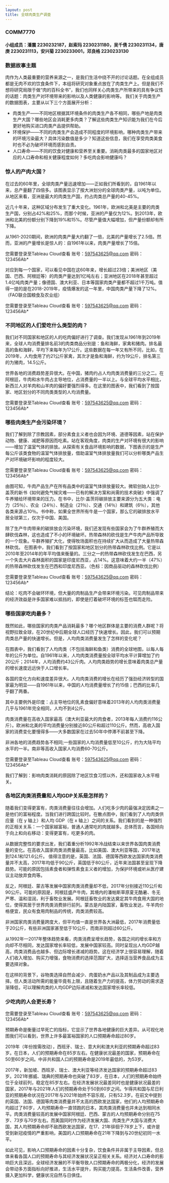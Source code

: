 ```yaml
---
layout: post
title: 全球肉类生产调查
---
```

### COMM7770
#### 小组成员：潘震 2230232187，赵索玛 2230231180，吴千倩 2230231134，唐庚 2230231113，安兴菊 2230233001，邓良格 2230233130
### 数据故事主题
肉作为人类最重要的营养来源之一，是我们生活中绕不开的讨论话题。在全组成员都是无肉不欢的饮食条件下，本组将研究对象重点放在了肉类生产上。但是我们不想将研究局限于做“肉的百科全书”，我们也同样关心肉类生产所带来的具有争议性的话题：肉类生产对环境带来的影响以及人类健康的影响等。
我们关于肉类生产的数据图表，主要从以下三个方面展开分析：

* 肉类生产——不同地区根据其环境条件的肉类生产各不相同，哪些产地是肉类生产大国？哪些地区会消耗更多肉类？了解这些肉类生产知识能为我们在今后更好地购买进口肉类产品提供帮助。
* 环境保护——不同的肉类生产会造成不同程度的环境影响，哪种肉类生产带来的环境污染最大？具体污染数值是多少？知道这些信息，我们在享受肉类美食时也不必为破坏环境而感到自责。
* 人口寿命——不同的饮食对健康和营养至关重要。消耗肉类最多的国家地区对应的人口寿命和相关健康程度如何？多吃肉会影响健康吗？



### 惊人的产肉大国？
在过去的60年里，全球肉类产量迅速增加——正如我们所看到的，自1961年以来，总产量翻了四倍多。该图表显示了按大洲划分的全球肉类产量，以吨为单位。从地区来看，亚洲是最大的肉类生产国，约占肉类总产量的40-45%。

近几十年来，这种区域分布发生了重大变化。1961年，欧洲和北美是主要的肉类生产国，分别占42%和25%，而那个时候，亚洲的产量仅为12%。到2013年，欧洲和北美的份额分别下降到19%和15%。尽管产量值大幅增加，但产量份额却有所下降。

从1961-2020期间，欧洲的肉类产量大约翻了一倍，北美的产量增长了2.5倍。然而，亚洲的产量增长是惊人的：自1961年以来，肉类产量增长了15倍。
<script type='module' src='https://prod-apnortheast-a.online.tableau.com/javascripts/api/tableau.embedding.3.latest.min.js'></script><tableau-viz id='tableau-viz' src='https://prod-apnortheast-a.online.tableau.com/t/denglia/views/11961-2020/1' width='1368' height='729' hide-tabs toolbar='bottom' ></tableau-viz>
您需要登录至Tableau Cloud查看
账号：597543625@qq.com 密码：123456Ab*

对应到每一个国家，可以看见中国在这60年来，增长超过23倍；美洲地区（美国、巴西、阿根廷等）的肉类产量达到1亿吨左右；亚洲地区在2018年甚至超过1.4亿吨肉类产量；像德国、澳大利亚、日本等国家肉类产量都不超过1千万吨。值得一提的是在2018-2019年，疫情爆发的这一年里，中国肉类产量下降了12%。（FAO联合国粮食及农业组）
<script type='module' src='https://prod-apnortheast-a.online.tableau.com/javascripts/api/tableau.embedding.3.latest.min.js'></script><tableau-viz id='tableau-viz' src='https://prod-apnortheast-a.online.tableau.com/t/denglia/views/21961-2020/sheet1' width='1368' height='729' hide-tabs toolbar='bottom' ></tableau-viz>
您需要登录至Tableau Cloud查看
账号：597543625@qq.com 密码：123456Ab*

### 不同地区的人们爱吃什么类型的肉？
我们对不同国家和地区的人的吃肉偏好进行了调查。我们发现从1961年到2019年来，全球人均消费量排名前3的肉类商品分别是：鱼和海鲜，家禽和猪肉。排名最高的鱼和海鲜，平均下来每年为17公斤。这些数据在每一年又有所不同，比如，在2019年，人均食用了约21公斤家禽，其次才是鱼和海鲜，约为19公斤，排名第三的为猪肉，14.5公斤。

世界各地的消费趋势差异很大。在中国，猪肉约占人均肉类消费量的三分之二。在阿根廷，牛肉和水牛肉占主导地位，占消费量的一半以上。与全球平均水平相比，新西兰人对羊肉和山羊肉的偏好要强烈得多。在这里的图表中，我们看到了按国家、地区划分的不同肉类类型的人均消费量。
<script type='module' src='https://prod-apnortheast-a.online.tableau.com/javascripts/api/tableau.embedding.3.latest.min.js'></script><tableau-viz id='tableau-viz' src='https://prod-apnortheast-a.online.tableau.com/t/denglia/views/3/19612019' width='1368' height='729' hide-tabs toolbar='bottom' ></tableau-viz>
<script type='module' src='https://prod-apnortheast-a.online.tableau.com/javascripts/api/tableau.embedding.3.latest.min.js'></script><tableau-viz id='tableau-viz' src='https://prod-apnortheast-a.online.tableau.com/t/denglia/views/3/sheet1' width='1368' height='673' hide-tabs toolbar='bottom' ></tableau-viz>
您需要登录至Tableau Cloud查看
账号：597543625@qq.com 密码：123456Ab*


### 哪些肉类生产会污染环境？
我们了解到除了宗教因素，部分素食主义者也会因为环境、道德等因素，站在保护动物、健康、减肥等原因而吃素。站在客观角度，肉类的生产对环境有很大的影响——增加了温室气体的排放。从探索有关食品环境影响的数据，下图表示的是生产每公斤该类食物的温室气体排放量，借助温室气体排放量我们可以分析哪类产品生产对环境破坏影响的程度较大。
<script type='module' src='https://prod-apnortheast-a.online.tableau.com/javascripts/api/tableau.embedding.3.latest.min.js'></script><tableau-viz id='tableau-viz' src='https://prod-apnortheast-a.online.tableau.com/t/denglia/views/4-/1' width='1368' height='729' hide-tabs toolbar='bottom' ></tableau-viz>
您需要登录至Tableau Cloud查看
账号：597543625@qq.com 密码：123456Ab*


由图可知，牛肉产品生产在所有品类中的温室气体排放量较大。微软创始人比尔·盖茨的新书《如何避免气候灾难——已有的解决方案和尚需的技术突破》中强调了牛养殖给环境带来的压力。在书中，比尔·盖茨将碳排放主要来源分为五大类：电力（25％）、农业（24％）、制造业（21％）、交通（14％）和建筑（6％），其他各类来源占10％。书中称，如果全世界所有牛是一个国家，那么它的碳排放水平居全球第三，仅次于中国、美国。

除了生产牛肉带来的碳排放会污染环境，我们还发现有些国家会为了牛群养殖而大肆砍伐森林，这也造成了不小的环境破坏。热带森林的砍伐是生产牛肉产品所导致的一个现象。牛群养殖扩大化，使得牧场面积也在持续扩大从而造成了大量热带森林砍伐。
在图表中，我们看到了按国家和地区划分的热带森林砍伐比例。它是以2010年至2014年的年平均值来衡量的。三分之一的热带森林砍伐发生在巴西，另一个失去大片森林面积的国家是印度尼西亚，占14%。这意味着大约一半（47%）的热带森林砍伐发生在巴西和印度尼西亚。（色标：因商品驱动的森林砍伐比例）
<script type='module' src='https://prod-apnortheast-a.online.tableau.com/javascripts/api/tableau.embedding.3.latest.min.js'></script><tableau-viz id='tableau-viz' src='https://prod-apnortheast-a.online.tableau.com/t/denglia/views/5/1' width='1368' height='673' hide-tabs toolbar='bottom' ></tableau-viz>
您需要登录至Tableau Cloud查看
账号：597543625@qq.com 密码：123456Ab*

结论：吃肉不会破环环境，但大量的肉制品生产会带来环境污染。可见肉制品带来的经济效益是许多国家难以抵挡的，即使是打着破坏环境的标签也铤而走险。



### 哪些国家吃肉最多？
既然如此，哪些国家的肉类产品消耗最多？哪个地区群体是主要的消费人群呢？将视野拉致全球，在20世纪中后期全球人口经历了快速增长。因此，我们可以预期肉类总产量的快速增长。但是，人均肉类消费量发生了怎样的变化呢？

在图表中，我们看到了人均肉类（不包括海鲜和鱼类）消费的全球地图，以每人每年的公斤为单位。自1961年以来，人均肉类消费量按全球平均水平计算增加了约20公斤；2014年，人均消费约43公斤肉。人均肉类趋势的增长意味着肉类总产量的增长速度远远快于人口增长率。

各国的变化方向和速度差异很大。人均肉类消费的增长在经历了强劲经济转型的国家最为明显——自1961年以来，中国的人均消费量增长了约15倍；巴西的比率几乎翻了两番。

其中主要例外是印度：占主导地位的乳素食偏好意味着2013年的人均肉类消费量几乎与1961年完全相同，人均不到4公斤。

肉类消费量在高收入国家最高（澳大利亚最大的肉食者，2013年每人消费约116公斤）。欧洲和北美的平均消费量分别接近80公斤和超过110公斤。然而，高收入国家的消费变化要慢得多——大多数国家在过去50年中停滞不前甚至下降。

非洲各地的消费趋势各不相同;一些国家的人均消费量低至10公斤，约为大陆平均水平的一半。南非等高收入国家人均消费60-70公斤。
<script type='module' src='https://prod-apnortheast-a.online.tableau.com/javascripts/api/tableau.embedding.3.latest.min.js'></script><tableau-viz id='tableau-viz' src='https://prod-apnortheast-a.online.tableau.com/t/denglia/views/619922017/3' width='1368' height='673' hide-tabs toolbar='bottom' ></tableau-viz>
您需要登录至Tableau Cloud查看
账号：597543625@qq.com 密码：123456Ab*

我们了解到：影响肉类消耗的原因除了地区饮食习惯以外，还和国家收入水平相关。

### 各地区肉类消费量和人均GDP关系是怎样的？
随着我们变得更富有，肉类消费量往往会增加。人们吃多少肉的最强决定因素之一是他们的富裕程度。当我们进行跨国比较时。在散点图中，我们看到了人均肉类供应量（在 y 轴上）和人均 GDP（在 x 轴上）之间的关系。我们看到的是一种强烈的正相关关系：一个国家越富裕，普通人通常吃的肉就越多。总体而言，各国倾向于向上和向右移动：变得更富有，吃更多的肉。
<script type='module' src='https://prod-apnortheast-a.online.tableau.com/javascripts/api/tableau.embedding.3.latest.min.js'></script><tableau-viz id='tableau-viz' src='https://prod-apnortheast-a.online.tableau.com/t/denglia/views/719922017GDP2/9' width='1368' height='729' hide-tabs toolbar='bottom' ></tableau-viz>

从数据完整性的要求出发，我们着重分析1992年冷战结束以来世界各国肉类消费量的变化。在高收入国家肉类消费量最高，比如美国、澳大利亚等国，2017年达到124.1和121.6公斤。
值得注意的是，英国、法国、德国等西欧发达国家肉类消费量并不太高，2017年均低于90公斤，英国低于80公斤，近年来法国甚至呈现下降趋势。可能的原因包括素食者和弹性素食主义者的增加，为保护环境或听从医疗建议主动放弃食肉等。

反之，阿根廷、蒙古等发展中国家肉类消费量却不低，2017年分别接近110公斤和90公斤。可能的原因是，阿根廷盛产牛肉，其境内的潘帕斯草原夏无酷暑、冬无严寒、温和湿润，利于畜牧业发展。阿根廷畜牧业的发达奠定其牛肉食用大国的地位，使得其居于世界肉类消费排行前列。蒙古是内陆国家，畜牧业发达，牛羊肉价格便宜，民众有食用肉制品的传统，肉类消费较高。

非洲国家肉类消费量跨度大，但平均值一直是世界各大洲最低，2017年消费量低于20公斤，有些非洲国家甚至低于10公斤，而南非则超过60公斤。

从1992年—2017年整体趋势来看，肉类消费呈增长趋势，各国之间的增长率和方向却不尽相同，发达国家增长率较低，发展中国家较高。同时呈现出人均GDP越高，肉类消费品也越多、但边际增长递减的趋势。这在经济学上很容易理解，随着人们收入增加、购买力增强，食物消费的选择范围扩大，选择适当营养食品成为主要选择对象。

在这样的背景下，谷物类选择自然会减少、肉蛋奶水产品以及其制品成为主要选择。但人类活动所需的能量毕竟有上限，且随着生产力的提高，体力劳动的需求逐渐降低，可以理解肉类的人均GDP边际递减和发达国家增长率较低。



### 少吃肉的人会更长寿？
<script type='module' src='https://prod-apnortheast-a.online.tableau.com/javascripts/api/tableau.embedding.3.latest.min.js'></script><tableau-viz id='tableau-viz' src='https://prod-apnortheast-a.online.tableau.com/t/denglia/views/_0/11' width='1368' height='729' hide-tabs toolbar='bottom' ></tableau-viz>
您需要登录至Tableau Cloud查看
账号：597543625@qq.com 密码：123456Ab*

预期寿命是衡量过早死亡的指标，它显示了世界各地健康的巨大差异。从可视化地图我们可以看到，世界上许多最富裕国家的人口预期寿命超过80岁。

2019年（年份按需改动），西班牙、瑞士、意大利和澳大利亚的预期寿命超过83岁。在日本，人们的预期寿命在85岁左右。在健康状况最差的国家，预期寿命在50至60岁之间。中非共和国人口的预期寿命是2019年最低的，为53岁。

2017年，新加坡、西班牙、瑞士、澳大利亚等经济发达国家的预期寿命超过83岁。2021年挪威、瑞典的预期寿命也突破了83岁，在日本，人们的预期寿命始终位于全球前列，稳定在85岁左右。在经济发展状况最差同时也是健康状况最差的国家，2017年与2021年人们的预期寿命处于50到60岁之间。乍得共和国与尼日利亚的预期寿命状况在2017年与2021年始终不容乐观，只有52.3岁。在前文中提到的英国、法国、德国等肉类消费量并不太高的西欧发达国家，他们的人均预期寿命均超过了80岁，人均预期寿命一直领跑的日本，其肉类消费量也并未达到相同水平。肉类消费量较高的发展中国家阿根廷、巴西、蒙古的人均预期寿命分别在75岁、73岁与70岁左右。而美国同时作为经济发展大国、肉类生产大国与消费大国，其人均预期寿命却不敌西欧发达国家，在17、21年徘徊于78岁上下，或许是受到新冠疫情的严重影响，美国的人口预期寿命在21年下降到与20世纪初同一水平。

如此可见，影响人口预期寿命的因素十分复杂，饮食条件并非属于主导因素，但总体来看各国人口的预期寿命与其经济发展状况呈正相关关系。经济对人口寿命的影响巨大且深远，全球经济发展的不平衡导致人口预期寿命的两极分化，经济的发展会带动多方面指标向好推进，生活水平提升，购买能力提高，生活条件改善，营养摄入更加科学，健康状况自然与日俱佳。
